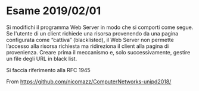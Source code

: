 # Esame 2019/02/01

Si modifichi il programma Web Server in modo che si comporti come segue.
Se l'utente di un client richiede una risorsa provenendo da una pagina configurata come
“cattiva” (blacklisted), il Web Server non permette l’accesso alla risorsa richiesta ma ridireziona
il client alla pagina di provenienza.
Creare prima il meccanismo e, solo successivamente, gestire un file degli URL in black list.

Si faccia riferimento alla ​RFC 1945

From https://github.com/nicomazz/ComputerNetworks-unipd2018/
